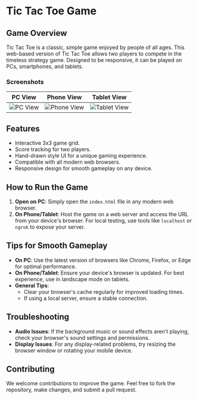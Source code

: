 # Tic Tac Toe Game

## Game Overview

Tic Tac Toe is a classic, simple game enjoyed by people of all ages. This web-based version of Tic Tac Toe allows two players to compete in the timeless strategy game. Designed to be responsive, it can be played on PCs, smartphones, and tablets.

### Screenshots

| PC View | Phone View | Tablet View |
| ------- | ---------- | ----------- |
| ![PC View](https://github.com/lakshyaRW/randomwalk-web-assessment-level2/assets/76257165/3510b47a-8414-4adc-b0df-474eadc1c0f3) | ![Phone View](https://github.com/lakshyaRW/randomwalk-web-assessment-level2/assets/76257165/a2a85c01-54b9-4ae5-a639-51a8489fd1c1) | ![Tablet View](https://github.com/lakshyaRW/randomwalk-web-assessment-level2/assets/76257165/cace35e8-85b2-4a3b-b00a-60a9766be60f) |

## Features

- Interactive 3x3 game grid.
- Score tracking for two players.
- Hand-drawn style UI for a unique gaming experience.
- Compatible with all modern web browsers.
- Responsive design for smooth gameplay on any device.

## How to Run the Game

1. **Open on PC**: Simply open the `index.html` file in any modern web browser.
2. **On Phone/Tablet**: Host the game on a web server and access the URL from your device's browser. For local testing, use tools like `localhost` or `ngrok` to expose your server.

## Tips for Smooth Gameplay

- **On PC**: Use the latest version of browsers like Chrome, Firefox, or Edge for optimal performance.
- **On Phone/Tablet**: Ensure your device's browser is updated. For best experience, use in landscape mode on tablets.
- **General Tips**:
  - Clear your browser's cache regularly for improved loading times.
  - If using a local server, ensure a stable connection.

## Troubleshooting

- **Audio Issues**: If the background music or sound effects aren't playing, check your browser's sound settings and permissions.
- **Display Issues**: For any display-related problems, try resizing the browser window or rotating your mobile device.

## Contributing

We welcome contributions to improve the game. Feel free to fork the repository, make changes, and submit a pull request.
